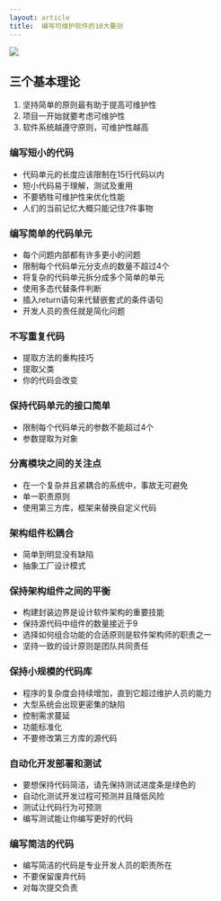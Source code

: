 ```yaml
---
layout: article
title:  编写可维护软件的10大要则
---
```


![](https://img3.doubanio.com/view/subject/l/public/s29101350.jpg)

## 三个基本理论

1. 坚持简单的原则最有助于提高可维护性
2. 项目一开始就要考虑可维护性
3. 软件系统越遵守原则，可维护性越高

### 编写短小的代码

- 代码单元的长度应该限制在15行代码以内
- 短小代码易于理解，测试及重用
- 不要牺牲可维护性来优化性能
- 人们的当前记忆大概只能记住7件事物

### 编写简单的代码单元

- 每个问题内部都有许多更小的问题
- 限制每个代码单元分支点的数量不超过4个
- 将复杂的代码单元拆分成多个简单的单元
- 使用多态代替条件判断
- 插入return语句来代替嵌套式的条件语句
- 开发人员的责任就是简化问题

### 不写重复代码

- 提取方法的重构技巧
- 提取父类
- 你的代码会改变

### 保持代码单元的接口简单

- 限制每个代码单元的参数不能超过4个
- 参数提取为对象

### 分离模块之间的关注点

- 在一个复杂并且紧耦合的系统中，事故无可避免
- 单一职责原则
- 使用第三方库，框架来替换自定义代码

### 架构组件松耦合

- 简单到明显没有缺陷
- 抽象工厂设计模式

### 保持架构组件之间的平衡

- 构建封装边界是设计软件架构的重要技能
- 保持源代码中组件的数量接近于9
- 选择如何组合功能的合适原则是软件架构师的职责之一
- 坚持一致的设计原则是团队共同责任

### 保持小规模的代码库

- 程序的复杂度会持续增加，直到它超过维护人员的能力
- 大型系统会出现更密集的缺陷
- 控制需求蔓延
- 功能标准化
- 不要修改第三方库的源代码

### 自动化开发部署和测试

- 要想保持代码简洁，请先保持测试进度条是绿色的
- 自动化测试开发过程可预测并且降低风险
- 测试让代码行为可预测
- 编写测试能让你编写更好的代码

### 编写简洁的代码

- 编写简洁的代码是专业开发人员的职责所在
- 不要保留废弃代码
- 对每次提交负责